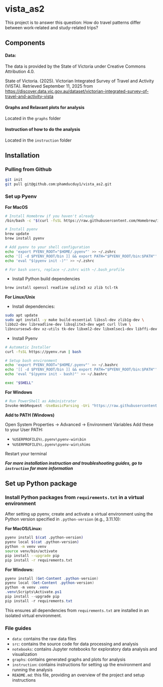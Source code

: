 # vista_as2
This project is to answer this question: How do travel patterns differ between work-related and study-related trips? 

## Components

#### Data: 
The data is provided by the State of Victoria under Creative Commons Attribution 4.0.  

State of Victoria. (2025). Victorian Integrated Survey of Travel and Activity (VISTA). Retrieved September 11, 2025 from https://discover.data.vic.gov.au/dataset/victorian-integrated-survey-of-travel-and-activity-vista

#### Graphs and Relavant plots for analysis

Located in the `graphs` folder

#### Instruction of how to do the analysis

Located in the `instruction` folder

## Installation

### Pulling from Github

```bash
git init
git pull git@github.com:phamducduy1/vista_as2.git
```

### Set up Pyenv

**For MacOS**
```bash
# Install Homebrew if you haven't already
/bin/bash -c "$(curl -fsSL https://raw.githubusercontent.com/Homebrew/install/HEAD/install.sh)"

# Install pyenv
brew update
brew install pyenv

# Add pyenv to your shell configuration
echo 'export PYENV_ROOT="$HOME/.pyenv"' >> ~/.zshrc
echo '[[ -d $PYENV_ROOT/bin ]] && export PATH="$PYENV_ROOT/bin:$PATH"' >> ~/.zshrc
echo 'eval "$(pyenv init -)"' >> ~/.zshrc

# For bash users, replace ~/.zshrc with ~/.bash_profile
```
* Install Python build dependencies
```bash
brew install openssl readline sqlite3 xz zlib tcl-tk
```

**For Linux/Unix**
- Install dependencies:
```bash
sudo apt update
sudo apt install -y make build-essential libssl-dev zlib1g-dev \
libbz2-dev libreadline-dev libsqlite3-dev wget curl llvm \
libncursesw5-dev xz-utils tk-dev libxml2-dev libxmlsec1-dev libffi-dev liblzma-dev
```
- Install Pyenv
```bash
# Automatic Installer
curl -fsSL https://pyenv.run | bash

# Setup bash environment
echo 'export PYENV_ROOT="$HOME/.pyenv"' >> ~/.bashrc
echo '[[ -d $PYENV_ROOT/bin ]] && export PATH="$PYENV_ROOT/bin:$PATH"' >> ~/.bashrc
echo 'eval "$(pyenv init - bash)"' >> ~/.bashrc

exec "$SHELL"
```

**For Windows**
```bash
# Run PowerShell as Administrator
Invoke-WebRequest -UseBasicParsing -Uri "https://raw.githubusercontent.com/pyenv-win/pyenv-win/master/pyenv-win/install-pyenv-win.ps1" -OutFile "./install-pyenv-win.ps1"; &"./install-pyenv-win.ps1"
```

**Add to PATH (Windows)**

Open System Properties → Advanced → Environment Variables
Add these to your User PATH:
- ``%USERPROFILE%\.pyenv\pyenv-win\bin``
- ``%USERPROFILE%\.pyenv\pyenv-win\shims``

Restart your terminal

***For more installation instruction and troubleshooting guides, go to ``instruction`` for more information***

## Set up Python package
### Install Python packages from `requirements.txt` in a virtual environment

After setting up pyenv, create and activate a virtual environment using the Python version specified in `.python-version` (e.g., 3.11.10):

**For MacOS/Linux:**
```bash
pyenv install $(cat .python-version)
pyenv local $(cat .python-version)
python -m venv venv
source venv/bin/activate
pip install --upgrade pip
pip install -r requirements.txt
```

**For Windows:**
```powershell
pyenv install (Get-Content .python-version)
pyenv local (Get-Content .python-version)
python -m venv .venv
.venv\Scripts\Activate.ps1
pip install --upgrade pip
pip install -r requirements.txt
```

This ensures all dependencies from `requirements.txt` are installed in an isolated virtual environment.

### File guides
- `data`: contains the raw data files
- `src`: contains the source code for data processing and analysis
- `notebooks`: contains Jupyter notebooks for exploratory data analysis and visualization
- `graphs`: contains generated graphs and plots for analysis
- `instruction`: contains instructions for setting up the environment and running the analysis
- `README.md`: this file, providing an overview of the project and setup instructions